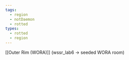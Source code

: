 ```yaml
---
tags:
  - region
  - notDaemon
  - rotted
types:
  - rotted
  - region
---
```

[[Outer Rim (WORA)]] (wssr_lab6 -> seeded WORA room)